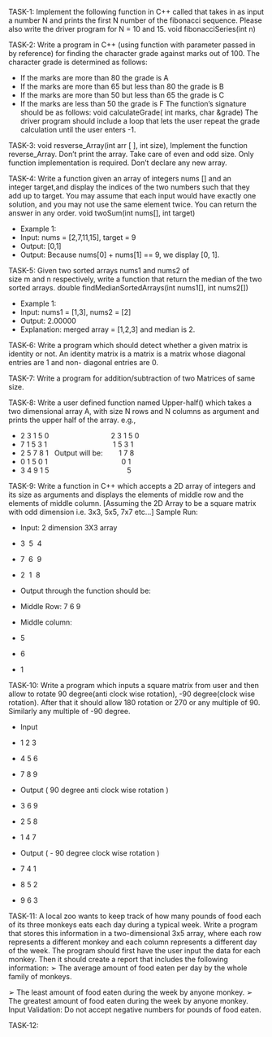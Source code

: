 TASK-1:
Implement the following function in C++ called that takes in as input a number N and prints the
first N number of the fibonacci sequence. Please also write the driver program for N = 10 and 15.
void fibonacciSeries(int n)

TASK-2:
Write a program in C++ (using function with parameter passed in by reference) for finding the
character grade against marks out of 100. The character grade is determined as follows:
- If the marks are more than 80 the grade is A
- If the marks are more than 65 but less than 80 the grade is B
- If the marks are more than 50 but less than 65 the grade is C
- If the marks are less than 50 the grade is F
The function’s signature should be as follows:
void calculateGrade( int marks, char &grade)
The driver program should include a loop that lets the user repeat the grade calculation until the
user enters -1.

TASK-3:
void resverse_Array(int arr [ ], int size), Implement the function reverse_Array. Don’t print the array.
Take care of even and odd size. Only function implementation is required. Don’t declare any new array.

TASK-4:
Write a function given an array of integers nums [] and an integer target,and display the indices of the two
numbers such that they add up to target.
You may assume that each input would have exactly one solution, and you may not use the same element
twice.
You can return the answer in any order.
void twoSum(int nums[], int target)
- Example 1:
- Input: nums = [2,7,11,15], target = 9
- Output: [0,1]
- Output: Because nums[0] + nums[1] == 9, we display [0, 1].

TASK-5:
Given two sorted arrays nums1 and nums2 of size m and n respectively, write a function that return the
median of the two sorted arrays.
double findMedianSortedArrays(int nums1[], int nums2[])
- Example 1:
- Input: nums1 = [1,3], nums2 = [2]
- Output: 2.00000
- Explanation: merged array = [1,2,3] and median is 2.

TASK-6:
Write a program which should detect whether a given matrix is identity or not.
An identity matrix is a matrix is a matrix whose diagonal entries are 1 and non-
diagonal entries are 0.

TASK-7:
Write a program for addition/subtraction of two Matrices of same size.

TASK-8:
Write a user defined function named Upper-half() which takes a two dimensional array A, with
size N rows and N columns as argument and prints the upper half of the array.
e.g.,
- 2 3 1 5 0                               2 3 1 5 0
- 7 1 5 3 1                                 1 5 3 1
- 2 5 7 8 1   Output will be:                 1 7 8
- 0 1 5 0 1                                     0 1
- 3 4 9 1 5                                       5

TASK-9:
Write a function in C++ which accepts a 2D array of integers and its size as arguments and
displays the elements of middle row and the elements of middle column.
[Assuming the 2D Array to be a square matrix with odd dimension i.e. 3x3, 5x5, 7x7 etc...]
Sample Run:
- Input: 2 dimension 3X3 array
- 3  5  4
- 7  6  9
- 2  1  8

- Output through the function should be:
- Middle Row: 7 6 9

- Middle column:  
- 5
- 6
- 1

TASK-10:
Write a program which inputs a square matrix from user and then allow to rotate 90
degree(anti clock wise rotation), -90 degree(clock wise rotation). After that it should
allow 180 rotation or 270 or any multiple of 90. Similarly any multiple of -90 degree.

- Input
- 1 2 3
- 4 5 6
- 7 8 9

- Output ( 90 degree anti clock wise rotation )
- 3 6 9
- 2 5 8
- 1 4 7

- Output ( - 90 degree clock wise rotation )
- 7 4 1
- 8 5 2
- 9 6 3

TASK-11:
A local zoo wants to keep track of how many
pounds of food each of its three monkeys eats each
day during a typical week. Write a program that
stores this information in a two-dimensional 3x5
array, where each row represents a different
monkey and each column represents a different
day of the week. The program should first have the
user input the data for each monkey. Then it should
create a report that includes the following
information:
➢ The average amount of food eaten per day by
the whole family of monkeys.

➢ The least amount of food eaten during the week
by anyone monkey.
➢ The greatest amount of food eaten during the
week by anyone monkey. Input Validation: Do not
accept negative numbers for pounds of food eaten.

TASK-12:
